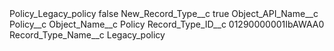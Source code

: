 <?xml version="1.0" encoding="UTF-8"?>
<CustomMetadata xmlns="http://soap.sforce.com/2006/04/metadata" xmlns:xsi="http://www.w3.org/2001/XMLSchema-instance" xmlns:xsd="http://www.w3.org/2001/XMLSchema">
    <label>Policy_Legacy_policy</label>
    <protected>false</protected>
    <values>
        <field>New_Record_Type__c</field>
        <value xsi:type="xsd:boolean">true</value>
    </values>
    <values>
        <field>Object_API_Name__c</field>
        <value xsi:type="xsd:string">Policy__c</value>
    </values>
    <values>
        <field>Object_Name__c</field>
        <value xsi:type="xsd:string">Policy</value>
    </values>
    <values>
        <field>Record_Type_ID__c</field>
        <value xsi:type="xsd:string">01290000001IbAWAA0</value>
    </values>
    <values>
        <field>Record_Type_Name__c</field>
        <value xsi:type="xsd:string">Legacy_policy</value>
    </values>
</CustomMetadata>
